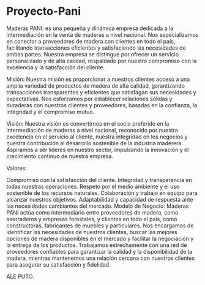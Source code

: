 # Proyecto-Pani
Maderas PANI: es una pequeña y dinámica empresa dedicada a la intermediación en la venta de maderas a nivel nacional. Nos especializamos en conectar a proveedores de madera con clientes en todo el país, facilitando transacciones eficientes y satisfaciendo las necesidades de ambas partes. Nuestra empresa se distingue por ofrecer un servicio personalizado y de alta calidad, respaldado por nuestro compromiso con la excelencia y la satisfacción del cliente.

Misión:
Nuestra misión es proporcionar a nuestros clientes acceso a una amplia variedad de productos de madera de alta calidad, garantizando transacciones transparentes y eficientes que satisfagan sus necesidades y expectativas. Nos esforzamos por establecer relaciones sólidas y duraderas con nuestros clientes y proveedores, basadas en la confianza, la integridad y el compromiso mutuo.

Visión:
Nuestra visión es convertirnos en el socio preferido en la intermediación de maderas a nivel nacional, reconocido por nuestra excelencia en el servicio al cliente, nuestra integridad en los negocios y nuestra contribución al desarrollo sostenible de la industria maderera. Aspiramos a ser líderes en nuestro sector, impulsando la innovación y el crecimiento continuo de nuestra empresa.

Valores:

Compromiso con la satisfacción del cliente.
Integridad y transparencia en todas nuestras operaciones.
Respeto por el medio ambiente y el uso sostenible de los recursos naturales.
Colaboración y trabajo en equipo para alcanzar nuestros objetivos.
Adaptabilidad y capacidad de respuesta ante las necesidades cambiantes del mercado.
Modelo de Negocio:
Maderas PANI actúa como intermediario entre proveedores de madera, como aserraderos y empresas forestales, y clientes en todo el país, como constructoras, fabricantes de muebles y particulares. Nos encargamos de identificar las necesidades de nuestros clientes, buscar las mejores opciones de madera disponibles en el mercado y facilitar la negociación y la entrega de los productos. Trabajamos estrechamente con una red de proveedores confiables para garantizar la calidad y la disponibilidad de la madera, mientras mantenemos una relación cercana con nuestros clientes para asegurar su satisfacción y fidelidad.

ALE PUTO.